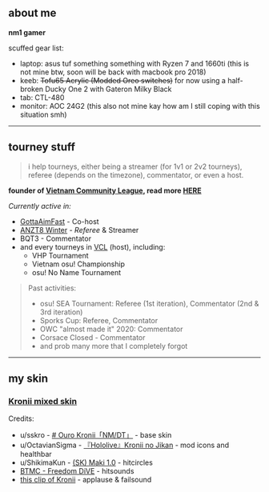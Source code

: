 ## about me

**nm1 gamer**

scuffed gear list:
- laptop: asus tuf something something with Ryzen 7 and 1660ti (this is not mine btw, soon will be back with macbook pro 2018)
- keeb: ~~Tofu65 Acrylic (Modded Oreo switches)~~ for now using a half-broken Ducky One 2 with Gateron Milky Black
- tab: CTL-480 
- monitor: AOC 24G2 (this also not mine kay how am I still coping with this situation smh)
---
## tourney stuff

> i help tourneys, either being a streamer (for 1v1 or 2v2 tourneys), referee (depends on the timezone), commentator, or even a host.

**founder of [Vietnam Community League](https://vcl.works), read more [HERE](https://twitter.com/itsmehoaq/status/1291595490740416512)**

*Currently active in:*
- [GottaAimFast](https://www.gottaaimfast.com/) - Co-host
- [ANZT8 Winter](https://osu.ppy.sh/community/forums/topics/1204722) - *Referee* & Streamer
- BQT3 - Commentator
- and every tourneys in [VCL](https://vcl.works) (host), including:
  + VHP Tournament
  + Vietnam osu! Championship
  + osu! No Name Tournament

> Past activities:
> - osu! SEA Tournament: Referee (1st iteration), Commentator (2nd & 3rd iteration)
> - Sporks Cup: Referee, Commentator
> - OWC "almost made it" 2020: Commentator
> - Corsace Closed - Commentator
> - and prob many more that I completely forgot

---
## my skin
### [Kronii mixed skin](https://cloud.degoo.com/share/Zbxs2P_iHtSxtVhDZaEJ8g) 
Credits: 
 + u/sskro - [# Ouro Kronii「NM/DT」](https://www.reddit.com/r/OsuSkins/comments/pgczv7/ouro_kroniinmdt_another_ouro_kronii_osu_skin/) - base skin
 + u/OctavianSigma - [『Hololive』Kronii no Jikan](https://www.reddit.com/r/OsuSkins/comments/pcpvpp/hololivekronii_no_jikan_an_ouro_kronii_osu_skin/) - mod icons and healthbar
 + u/ShikimaKun - [(SK) Maki 1.0](https://www.reddit.com/r/OsuSkins/comments/pd847j/sk_maki_10_skin_release_std169_sdhd/) - hitcircles
 + [BTMC - Freedom DiVE](https://github.com/BTMC-techteam/skins/blob/master/README.md#btmc-freedom-dive) - hitsounds
 + [this clip of Kronii](https://www.youtube.com/watch?v=YXKDV5yCtJk) - applause & failsound
